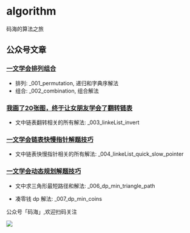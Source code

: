# algorithm
码海的算法之旅

## 公众号文章

### [一文学会排列组合](https://mp.weixin.qq.com/s/agYLGYc83cgONllSdAe-Vg)


* 排列: _001_permutation, 递归和字典序解法
* 组合: _002_combination, 组合解法

### [我画了20张图，终于让女朋友学会了翻转链表](https://mp.weixin.qq.com/s/Thxzq5JBWVsKNGWYSH6sDA)


* 文中链表翻转相关的所有解法: _003_linkeList_invert

### [一文学会链表快慢指针解题技巧](https://mp.weixin.qq.com/s/lMB9i92MPSQvj6jpt1NYFQ)

* 文中链表快慢指针相关的所有解法: _004_linkeList_quick_slow_pointer

### [一文学会动态规划解题技巧](https://mp.weixin.qq.com/s/15HSidWyGg5eN--ICNNjFg)

* 文中求三角形最短路径和解法: _006_dp_min_triangle_path

* 凑零钱 dp 解法: _007_dp_min_coins


公众号「码海」,欢迎扫码关注

![](https://user-gold-cdn.xitu.io/2019/12/31/16f5ae6b2bd87aab?w=430&h=430&f=jpeg&s=41401)




